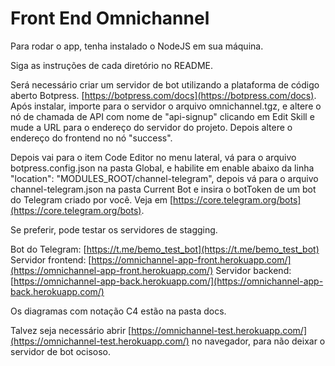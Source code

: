 # Front End Omnichannel

Para rodar o app, tenha instalado o NodeJS em sua máquina.

Siga as instruções de cada diretório no README.

Será necessário criar um servidor de bot utilizando a plataforma de código aberto Botpress. [https://botpress.com/docs](https://botpress.com/docs). Após instalar, importe para o servidor o arquivo omnichannel.tgz, e altere o nó de chamada de API com nome de "api-signup" clicando em Edit Skill e mude a URL para o endereço do servidor do projeto. Depois altere o endereço do frontend no nó "success".

Depois vai para o item Code Editor no menu lateral, vá para o arquivo botpress.config.json na pasta Global, e habilite em enable abaixo da linha "location": "MODULES_ROOT/channel-telegram", depois vá para o arquivo channel-telegram.json na pasta Current Bot e insira o botToken de um bot do Telegram criado por você. Veja em [https://core.telegram.org/bots](https://core.telegram.org/bots).

Se preferir, pode testar os servidores de stagging.

Bot do Telegram: [https://t.me/bemo_test_bot](https://t.me/bemo_test_bot)
Servidor frontend: [https://omnichannel-app-front.herokuapp.com/](https://omnichannel-app-front.herokuapp.com/)
Servidor backend: [https://omnichannel-app-back.herokuapp.com/](https://omnichannel-app-back.herokuapp.com/)

Os diagramas com notação C4 estão na pasta docs.

Talvez seja necessário abrir [https://omnichannel-test.herokuapp.com/](https://omnichannel-test.herokuapp.com/) no navegador, para não deixar o servidor de bot ocisoso.